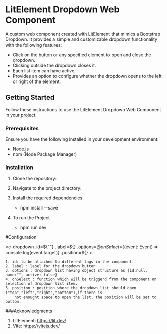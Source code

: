 # LitElement Dropdown Web Component

A custom web component created with LitElement that mimics a Bootstrap Dropdown. It provides a simple and customizable dropdown functionality with the following features:

- Click on the button or any specified element to open and close the dropdown.
- Clicking outside the dropdown closes it.
- Each list item can have active.
- Provides an option to configure whether the dropdown opens to the left or right of the element.

## Getting Started

Follow these instructions to use the LitElement Dropdown Web Component in your project.

### Prerequisites

Ensure you have the following installed in your development environment:

- Node.js
- npm (Node Package Manager)

### Installation

1. Clone the repository:

2. Navigate to the project directory:

3. Install the required dependencies:
    - npm install --save

4. To run the Project
    - npm run dev


#Configuration

<c-dropdown .id=${""} .label=${} .options=${} @onSelect=${(event: Event) => console.log(event.target)} .position=${} ></c-dropdown>

    1. id: to be attached to different tags in the component.
    2. label : label for the dropdown button
    3. options : dropdown list having object structure as {id:null, name:"", active: false} 
    4. onSelect : function which will be triggerd from the component on selection of dropdown list item.
    5. position : position where the dropdown list should open ("top","left","right","bottom"),if there is 
        not enought space to open the list, the position will be set to bottom.

###Acknowledgments

1. LitElement: https://lit.dev/ 
2. Vite: https://vitejs.dev/
